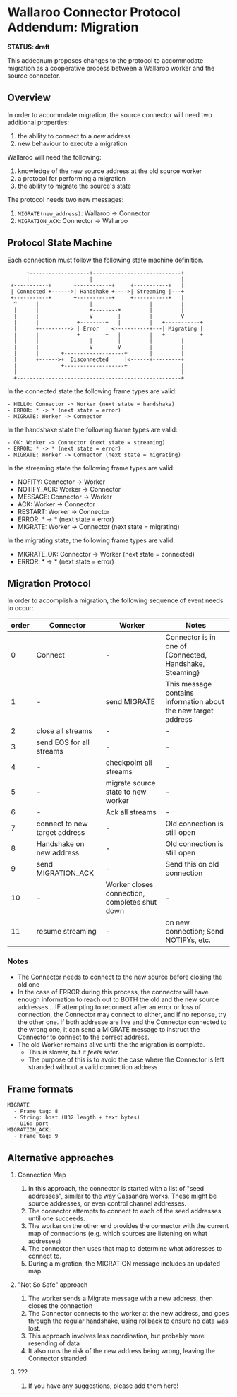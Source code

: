 # Wallaroo Connector Protocol Addendum: Migration

**STATUS: draft**

This addednum proposes changes to the protocol to accommodate migration as a cooperative process between a Wallaroo worker and the source connector.

## Overview

In order to accommdate migration, the source connector will need two additional properties:
1. the ability to connect to a _new_ address
2. new behaviour to execute a migration

Wallaroo will need the following:
1. knowledge of the new source address at the old source worker
2. a protocol for performing a migration
3. the ability to migrate the source's state

The protocol needs two new messages:
1. `MIGRATE(new_address)`: Wallaroo -> Connector
2. `MIGRATION_ACK`: Connector -> Wallaroo


## Protocol State Machine

Each connection must follow the following state machine definition.

```
      +-------------------+----------------------------+
      |                   |                            |
 +-----------+       +-----------+     +-----------+   |
 | Connected +------>| Handshake +---->| Streaming |---+
 +-----------+       +-----------+     +-----------+   |
  ^      |                |                  |         |
  |      |                +--------+         |         |
  |      |                V        |         |         V
  |      |            +--------+   |         |   +-----------+
  |      +----------> | Error  | <-----------+---| Migrating |
  |      |            +--------+   |         |   +-----------+
  |      |                |        |         |         |
  |      |                V        V         |         |
  |      |       +-------------------+       |         |
  |      +------>+  Disconnected     |<------+---------+
  |              +-------------------+                 |
  |                                                    |
  +----------------------------------------------------+
```

In the connected state the following frame types are valid:

    - HELLO: Connector -> Worker (next state = handshake)
    - ERROR: * -> * (next state = error)
    - MIGRATE: Worker -> Connector

In the handshake state the following frame types are valid:

    - OK: Worker -> Connector (next state = streaming)
    - ERROR: * -> * (next state = error)
    - MIGRATE: Worker -> Connector (next state = migrating)

In the streaming state the following frame types are valid:

   - NOFITY: Connector -> Worker
   - NOTIFY_ACK: Worker -> Connector
   - MESSAGE: Connector -> Worker
   - ACK: Worker -> Connector
   - RESTART: Worker -> Connector
   - ERROR: * -> * (next state = error)
   - MIGRATE: Worker -> Connector (next state = migrating)

In the migrating state, the following frame types are valid:
  - MIGRATE_OK: Connector -> Worker (next state = connected)
  - ERROR: * -> * (next state = error)


## Migration Protocol

In order to accomplish a migration, the following sequence of event needs to occur:

| order | Connector | Worker |  Notes |
| - | - | - | - |
| 0 | Connect | - | Connector is in one of {Connected, Handshake, Steaming} |
| 1 | - | send MIGRATE | This message contains information about the new target address |
| 2 | close all streams | - | - |
| 3 | send EOS for all streams | - | - |
| 4 | - | checkpoint all streams | - |
| 5 | - | migrate source state to new worker | - |
| 6 | - | Ack all streams | - |
| 7 | connect to new target address | - | Old connection is still open |
| 8 | Handshake on new address | - | Old connection is still open |
| 9 | send MIGRATION_ACK | - | Send this on old connection |
| 10 | - | Worker closes connection, completes shut down | - |
| 11 | resume streaming | - | on new connection; Send NOTIFYs, etc. | - |

### Notes
- The Connector needs to connect to the new source before closing the old one
- In the case of ERROR during this process, the connector will have enough information to reach out to BOTH the old and the new source addresses... IF attempting to reconnect after an error or loss of connection, the Connector may connect to either, and if no reponse, try the other one. If both addresse are live and the Connector connected to the wrong one, it can send a MIGRATE message to instruct the Connector to connect to the correct address.
- The old Worker remains alive until the the migration is complete.
    - This is slower, but it _feels_ safer.
    - The purpose of this is to avoid the case where the Connector is left stranded without a valid connection address

## Frame formats
```
MIGRATE
  - Frame tag: 8
  - String: host (U32 length + text bytes)
  - U16: port
MIGRATION_ACK:
  - Frame tag: 9
```

## Alternative approaches

1. Connection Map
    1. In this approach, the connector is started with a list of "seed addresses", similar to the way Cassandra works. These might be source addresses, or even control channel addresses.
    2. The connector attempts to connect to each of the seed addresses until one succeeds. 
    3. The worker on the other end provides the connector with the current map of connections (e.g. which sources are listening on what addresses)
    4. The connector then uses that map to determine what addresses to connect to.
    5. During a migration, the MIGRATION message includes an updated map.

2. "Not So Safe" approach
    1. The worker sends a Migrate message with a new address, then closes the connection
    2. The Connector connects to the worker at the new address, and goes through the regular handshake, using rollback to ensure no data was lost.
    3. This approach involves less coordination, but probably more resending of data
    4. It also runs the risk of the new address being wrong, leaving the Connector stranded

3. ???
    1. If you have any suggestions, please add them here!
